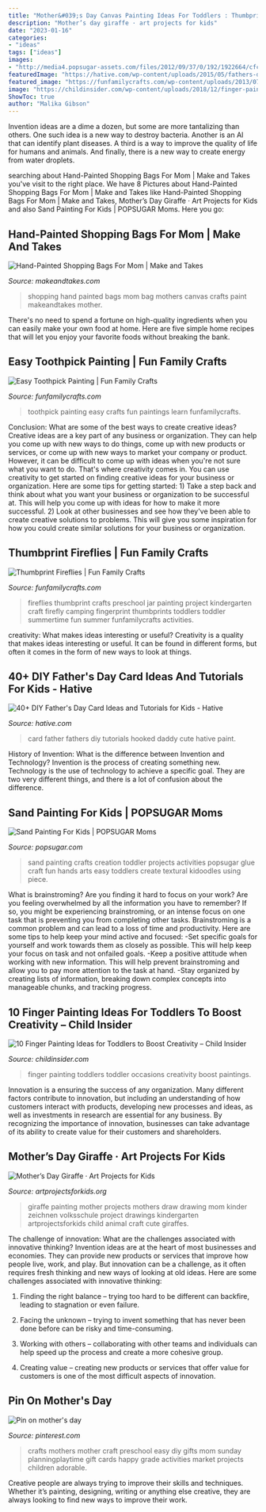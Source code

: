 ```yaml
---
title: "Mother&#039;s Day Canvas Painting Ideas For Toddlers : Thumbprint Fireflies"
description: "Mother’s day giraffe · art projects for kids"
date: "2023-01-16"
categories:
- "ideas"
tags: ["ideas"]
images:
- "http://media4.popsugar-assets.com/files/2012/09/37/0/192/1922664/cfcc4ff742ad538c_P1090223.xxxlarge/i/Sand-Painting-Kids.jpg"
featuredImage: "https://hative.com/wp-content/uploads/2015/05/fathers-day-card/6-fathers-day-card.jpg"
featured_image: "https://funfamilycrafts.com/wp-content/uploads/2013/07/DSC_0032.jpg"
image: "https://childinsider.com/wp-content/uploads/2018/12/finger-painting-ideas-for-toddlers-6.jpg"
ShowToc: true
author: "Malika Gibson"
---
```



Invention ideas are a dime a dozen, but some are more tantalizing than others. One such idea is a new way to destroy bacteria. Another is an AI that can identify plant diseases. A third is a way to improve the quality of life for humans and animals. And finally, there is a new way to create energy from water droplets.

	

		
searching about Hand-Painted Shopping Bags For Mom | Make and Takes you've visit to the right place. We have 8 Pictures about Hand-Painted Shopping Bags For Mom | Make and Takes like Hand-Painted Shopping Bags For Mom | Make and Takes, Mother’s Day Giraffe · Art Projects for Kids and also Sand Painting For Kids | POPSUGAR Moms. Here you go:
		
    
## Hand-Painted Shopping Bags For Mom | Make And Takes

<img loading=lazy src="http://www.makeandtakes.com/wp-content/uploads/How-to-paint-a-canvas-shopping-bag-for-mom-for-Mothers-Day.jpg" onerror="this.onerror=null;this.src='https://tse4.mm.bing.net/th?id=OIP.v5-YychGR8CyLdHl_hKxsAHaLH&amp;pid=15.1';" alt="Hand-Painted Shopping Bags For Mom | Make and Takes">

_Source: makeandtakes.com_

>shopping hand painted bags mom bag mothers canvas crafts paint makeandtakes mother. 

	

There's no need to spend a fortune on high-quality ingredients when you can easily make your own food at home. Here are five simple home recipes that will let you enjoy your favorite foods without breaking the bank.

    
## Easy Toothpick Painting | Fun Family Crafts

<img loading=lazy src="http://funfamilycrafts.com/wp-content/uploads/2014/04/Screen-Shot-2014-04-14-at-7.43.44-AM.png" onerror="this.onerror=null;this.src='https://tse3.mm.bing.net/th?id=OIP.Rt7RFJiIIs_PvV3mrR9_WAHaJC&amp;pid=15.1';" alt="Easy Toothpick Painting | Fun Family Crafts">

_Source: funfamilycrafts.com_

>toothpick painting easy crafts fun paintings learn funfamilycrafts. 

	

Conclusion: What are some of the best ways to create creative ideas?
Creative ideas are a key part of any business or organization. They can help you come up with new ways to do things, come up with new products or services, or come up with new ways to market your company or product. However, it can be difficult to come up with ideas when you're not sure what you want to do. That's where creativity comes in. You can use creativity to get started on finding creative ideas for your business or organization. Here are some tips for getting started: 1) Take a step back and think about what you want your business or organization to be successful at. This will help you come up with ideas for how to make it more successful. 2) Look at other businesses and see how they've been able to create creative solutions to problems. This will give you some inspiration for how you could create similar solutions for your business or organization.

    
## Thumbprint Fireflies | Fun Family Crafts

<img loading=lazy src="https://funfamilycrafts.com/wp-content/uploads/2013/07/DSC_0032.jpg" onerror="this.onerror=null;this.src='https://tse3.mm.bing.net/th?id=OIP.jmVP6Tj32lTAahaoXdRzgwHaKb&amp;pid=15.1';" alt="Thumbprint Fireflies | Fun Family Crafts">

_Source: funfamilycrafts.com_

>fireflies thumbprint crafts preschool jar painting project kindergarten craft firefly camping fingerprint thumbprints toddlers toddler summertime fun summer funfamilycrafts activities. 

	

creativity: What makes ideas interesting or useful?
Creativity is a quality that makes ideas interesting or useful. It can be found in different forms, but often it comes in the form of new ways to look at things.

    
## 40+ DIY Father&#039;s Day Card Ideas And Tutorials For Kids - Hative

<img loading=lazy src="https://hative.com/wp-content/uploads/2015/05/fathers-day-card/6-fathers-day-card.jpg" onerror="this.onerror=null;this.src='https://tse1.mm.bing.net/th?id=OIP.yYNekcTeNjsuUYH-oMRnZQHaJ4&amp;pid=15.1';" alt="40+ DIY Father&#039;s Day Card Ideas and Tutorials for Kids - Hative">

_Source: hative.com_

>card father fathers diy tutorials hooked daddy cute hative paint. 

	

History of Invention: What is the difference between Invention and Technology?
Invention is the process of creating something new. Technology is the use of technology to achieve a specific goal. They are two very different things, and there is a lot of confusion about the difference.

    
## Sand Painting For Kids | POPSUGAR Moms

<img loading=lazy src="http://media4.popsugar-assets.com/files/2012/09/37/0/192/1922664/cfcc4ff742ad538c_P1090223.xxxlarge/i/Sand-Painting-Kids.jpg" onerror="this.onerror=null;this.src='https://tse3.mm.bing.net/th?id=OIP.wfsJHlGcAf3NeU-WQ8gn0QHaHa&amp;pid=15.1';" alt="Sand Painting For Kids | POPSUGAR Moms">

_Source: popsugar.com_

>sand painting crafts creation toddler projects activities popsugar glue craft fun hands arts easy toddlers create textural kidoodles using piece. 

	

What is brainstroming?
Are you finding it hard to focus on your work? Are you feeling overwhelmed by all the information you have to remember? If so, you might be experiencing brainstroming, or an intense focus on one task that is preventing you from completing other tasks. Brainstroming is a common problem and can lead to a loss of time and productivity. Here are some tips to help keep your mind active and focused: 
-Set specific goals for yourself and work towards them as closely as possible. This will help keep your focus on task and not onfailed goals. 
-Keep a positive attitude when working with new information. This will help prevent brainstroming and allow you to pay more attention to the task at hand. 
-Stay organized by creating lists of information, breaking down complex concepts into manageable chunks, and tracking progress.

    
## 10 Finger Painting Ideas For Toddlers To Boost Creativity – Child Insider

<img loading=lazy src="https://childinsider.com/wp-content/uploads/2018/12/finger-painting-ideas-for-toddlers-6.jpg" onerror="this.onerror=null;this.src='https://tse4.mm.bing.net/th?id=OIP.2KYS6bGkIK3OjnFALNXIeQHaHF&amp;pid=15.1';" alt="10 Finger Painting Ideas for Toddlers to Boost Creativity – Child Insider">

_Source: childinsider.com_

>finger painting toddlers toddler occasions creativity boost paintings. 

	

Innovation is a ensuring the success of any organization. Many different factors contribute to innovation, but including an understanding of how customers interact with products, developing new processes and ideas, as well as investments in research are essential for any business. By recognizing the importance of innovation, businesses can take advantage of its ability to create value for their customers and shareholders.

    
## Mother’s Day Giraffe · Art Projects For Kids

<img loading=lazy src="https://artprojectsforkids.org/wp-content/uploads/2014/08/Mom-Day-giraffe-780x1024.jpg" onerror="this.onerror=null;this.src='https://tse2.mm.bing.net/th?id=OIP.EJZeMhS6JtcuiOvXgt6xwQHaJu&amp;pid=15.1';" alt="Mother’s Day Giraffe · Art Projects for Kids">

_Source: artprojectsforkids.org_

>giraffe painting mother projects mothers draw drawing mom kinder zeichnen volksschule project drawings kindergarten artprojectsforkids child animal craft cute giraffes. 

	

The challenge of innovation: What are the challenges associated with innovative thinking?
Invention ideas are at the heart of most businesses and economies. They can provide new products or services that improve how people live, work, and play. But innovation can be a challenge, as it often requires fresh thinking and new ways of looking at old ideas. Here are some challenges associated with innovative thinking:
1) Finding the right balance – trying too hard to be different can backfire, leading to stagnation or even failure.

2) Facing the unknown – trying to invent something that has never been done before can be risky and time-consuming.

3) Working with others – collaborating with other teams and individuals can help speed up the process and create a more cohesive group.

4) Creating value – creating new products or services that offer value for customers is one of the most difficult aspects of innovation.

    
## Pin On Mother&#039;s Day

<img loading=lazy src="https://i.pinimg.com/originals/78/b1/76/78b1761b43745307c5db5aa6a50fb884.jpg" onerror="this.onerror=null;this.src='https://tse1.mm.bing.net/th?id=OIP.DLRS2pgxRWUmsM1iSUBd-gAAAA&amp;pid=15.1';" alt="Pin on mother&#039;s day">

_Source: pinterest.com_

>crafts mothers mother craft preschool easy diy gifts mom sunday planningplaytime gift cards happy grade activities market projects children adorable. 

	

Creative people are always trying to improve their skills and techniques. Whether it’s painting, designing, writing or anything else creative, they are always looking to find new ways to improve their work.


